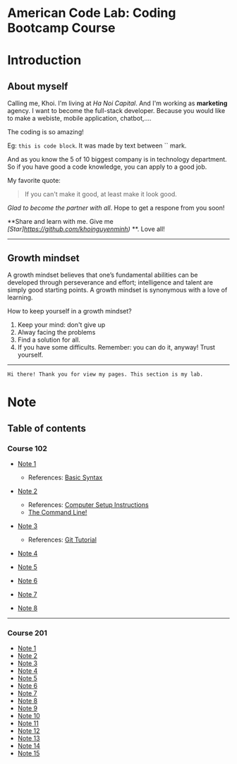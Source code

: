 # American Code Lab: Coding Bootcamp Course
# Introduction

## About myself
Calling me, Khoi. I'm living at *Ha Noi Capital*. And I'm working as **marketing** agency. I want to become the full-stack developer. Because you would like to make a webiste, mobile application, chatbot,.... 

The coding is so amazing!

Eg: `this is code block`. It was made by text between `` mark.  

And as you know the 5 of 10 biggest company is in technology department. So if you have good a code knowledge, you can apply to a good job.

My favorite quote:
> If you can't make it good, at least make it look good.

_Glad to become the partner with all_. Hope to get a respone from you soon! 


**Share and learn with me. Give me _[Star]https://github.com/khoinguyenminh)_ **. Love all!

--------------------------------------

## Growth mindset
A growth mindset believes that one’s fundamental abilities can be developed through perseverance and effort; intelligence and talent are simply good starting points. A growth mindset is synonymous with a love of learning.

How to keep yourself in a growth mindset?
1. Keep your mind: don't give up
2. Alway facing the problems
3. Find a solution for all.
4. If you have some difficults. Remember: you can do it, anyway! Trust yourself.

--------------------------------------------------
`Hi there! Thank you for view my pages. This section is my lab.`

# Note

## Table of contents
### Course 102
* [Note 1](/code-102/note-1.md)
    * References: [Basic Syntax](https://www.markdownguide.org/basic-syntax/)

* [Note 2](/code-102/note-2.md)
    * References: [Computer Setup Instructions](https://codefellows.github.io/setup-guide/)
    * [The Command Line!](https://ryanstutorials.net/linuxtutorial/commandline.php)

* [Note 3](/code-102/note-3.md) 
    * References: [Git Tutorial](https://blog.udemy.com/git-tutorial-a-comprehensive-guide/)

* [Note 4](/code-102/note-4.md)
* [Note 5](/code-102/note-5.md)
* [Note 6](/code-102/note-6.md)
* [Note 7](/code-102/note-7.md)
* [Note 8](/code-102/note-8.md)

----------------------------------------------------
### Course 201
* [Note 1](/code-201/note-1.md)
* [Note 2](/code-201/note-2.md)
* [Note 3](/code-201/note-3.md)
* [Note 4](/code-201/note-4.md)
* [Note 5](/code-201/note-5.md)
* [Note 6](/code-201/note-6.md)
* [Note 7](/code-201/note-7.md)
* [Note 8](/code-201/note-8.md)
* [Note 9](/code-201/note-9.md)
* [Note 10](/code-201/note-10.md)
* [Note 11](/code-201/note-11.md)
* [Note 12](/code-201/note-12.md)
* [Note 13](/code-201/note-13.md)
* [Note 14](/code-201/note-14.md)
* [Note 15](/code-201/note-15.md)

